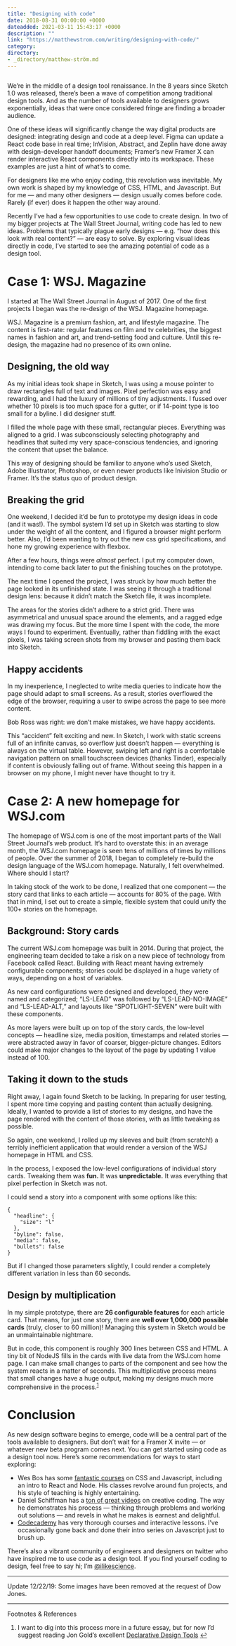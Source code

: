 ```yaml
---
title: "Designing with code"
date: 2018-08-31 00:00:00 +0000
dateadded: 2021-03-11 15:43:17 +0000
description: ""
link: "https://matthewstrom.com/writing/designing-with-code/"
category:
directory:
- _directory/matthew-ström.md
---
```

<figure data-type="image"><img src="https://matthewstrom.com/images/code-0.jpg" alt=""></figure>
<p>We’re in the middle of a design tool renaissance. In the 8 years since Sketch 1.0 was released, there’s been a wave of competition among traditional design tools. And as the number of tools available to designers grows exponentially, ideas that were once considered fringe are finding a broader audience.</p>
<p>One of these ideas will significantly change the way digital products are designed: integrating design and code at a deep level. Figma can update a React code base in real time; InVision, Abstract, and Zeplin have done away with design-developer handoff documents; Framer’s new Framer X can render interactive React components directly into its workspace. These examples are just a hint of what’s to come.</p>
<p>For designers like me who enjoy coding, this revolution was inevitable. My own work is shaped by my knowledge of CSS, HTML, and Javascript. But for me — and many other designers — design usually comes before code. Rarely (if ever) does it happen the other way around.</p>
<p>Recently I’ve had a few opportunities to use code to create design. In two of my bigger projects at The Wall Street Journal, writing code has led to new ideas. Problems that typically plague early designs — e.g. “how does this look with real content?” — are easy to solve. By exploring visual ideas directly in code, I’ve started to see the amazing potential of code as a design tool.</p>
<h1 id="case-1%3A-wsj.-magazine">Case 1: WSJ. Magazine</h1>
<p>I started at The Wall Street Journal in August of 2017. One of the first projects I began was the re-design of the WSJ. Magazine homepage.</p>
<p>WSJ. Magazine is a premium fashion, art, and lifestyle magazine. The content is first-rate: regular features on film and tv celebrities, the biggest names in fashion and art, and trend-setting food and culture. Until this re-design, the magazine had no presence of its own online.</p>
<h2 id="designing%2C-the-old-way">Designing, the old way</h2>
<p>As my initial ideas took shape in Sketch, I was using a mouse pointer to draw rectangles full of text and images. Pixel perfection was easy and rewarding, and I had the luxury of millions of tiny adjustments. I fussed over whether 10 pixels is too much space for a gutter, or if 14-point type is too small for a byline. I did designer stuff.</p>
<p>I filled the whole page with these small, rectangular pieces. Everything was aligned to a grid. I was subconsciously selecting photography and headlines that suited my very space-conscious tendencies, and ignoring the content that upset the balance.</p>
<p>This way of designing should be familiar to anyone who’s used Sketch, Adobe Illustrator, Photoshop, or even newer products like Inivision Studio or Framer. It’s the status quo of product design.</p>
<h2 id="breaking-the-grid">Breaking the grid</h2>
<p>One weekend, I decided it’d be fun to prototype my design ideas in code (and it was!). The symbol system I’d set up in Sketch was starting to slow under the weight of all the content, and I figured a browser might perform better. Also, I’d been wanting to try out the new css grid specifications, and hone my growing experience with flexbox.</p>
<p>After a few hours, things were <em>almost</em> perfect. I put my computer down, intending to come back later to put the finishing touches on the prototype.</p>
<p>The next time I opened the project, I was struck by how much better the page looked in its unfinished state. I was seeing it through a traditional design lens: because it didn’t match the Sketch file, it was incomplete.</p>
<p>The areas for the stories didn’t adhere to a strict grid. There was asymmetrical and unusual space around the elements, and a ragged edge was drawing my focus. But the more time I spent with the code, the more ways I found to experiment. Eventually, rather than fiddling with the exact pixels, I was taking screen shots from my browser and pasting them back into Sketch.</p>
<h2 id="happy-accidents">Happy accidents</h2>
<p>In my inexperience, I neglected to write media queries to indicate how the page should adapt to small screens. As a result, stories overflowed the edge of the browser, requiring a user to swipe across the page to see more content.</p>
<p>Bob Ross was right: we don’t make mistakes, we have happy accidents.</p>
<p>This “accident” felt exciting and new. In Sketch, I work with static screens full of an infinite canvas, so overflow just doesn’t happen — everything is always on the virtual table. However, swiping left and right is a comfortable navigation pattern on small touchscreen devices (thanks Tinder), especially if content is obviously falling out of frame. Without seeing this happen in a browser on my phone, I might never have thought to try it.</p>
<h1 id="case-2%3A-a-new-homepage-for-wsj.com">Case 2: A new homepage for WSJ.com</h1>
<p>The homepage of WSJ.com is one of the most important parts of the Wall Street Journal’s web product. It’s hard to overstate this: in an average month, the WSJ.com homepage is seen tens of millions of times by millions of people. Over the summer of 2018, I began to completely re-build the design language of the WSJ.com homepage. Naturally, I felt overwhelmed. Where should I start?</p>
<p>In taking stock of the work to be done, I realized that one component — the story card that links to each article — accounts for 80% of the page. With that in mind, I set out to create a simple, flexible system that could unify the 100+ stories on the homepage.</p>
<h2 id="background%3A-story-cards">Background: Story cards</h2>
<p>The current WSJ.com homepage was built in 2014. During that project, the engineering team decided to take a risk on a new piece of technology from Facebook called React. Building with React meant having extremely configurable components; stories could be displayed in a huge variety of ways, depending on a host of variables.</p>
<p>As new card configurations were designed and developed, they were named and categorized; “LS-LEAD” was followed by “LS-LEAD-NO-IMAGE” and “LS-LEAD-ALT,” and layouts like “SPOTLIGHT-SEVEN” were built with these components.</p>
<p>As more layers were built up on top of the story cards, the low-level concepts — headline size, media position, timestamps and related stories — were abstracted away in favor of coarser, bigger-picture changes. Editors could make major changes to the layout of the page by updating 1 value instead of 100.</p>
<h2 id="taking-it-down-to-the-studs">Taking it down to the studs</h2>
<p>Right away, I again found Sketch to be lacking. In preparing for user testing, I spent more time copying and pasting content than actually designing. Ideally, I wanted to provide a list of stories to my designs, and have the page rendered with the content of those stories, with as little tweaking as possible.</p>
<p>So again, one weekend, I rolled up my sleeves and built (from scratch!) a terribly inefficient application that would render a version of the WSJ homepage in HTML and CSS.</p>
<p>In the process, I exposed the low-level configurations of individual story cards. Tweaking them was <strong>fun.</strong> It was <strong>unpredictable.</strong> It was everything that pixel perfection in Sketch was not.</p>
<p>I could send a story into a component with some options like this:</p>
<pre class="language-json"><code class="language-json"><span class="token punctuation">{</span><br>  <span class="token property">"headline"</span><span class="token operator">:</span> <span class="token punctuation">{</span><br>    <span class="token property">"size"</span><span class="token operator">:</span> <span class="token string">"l"</span><br>  <span class="token punctuation">}</span><span class="token punctuation">,</span><br>  <span class="token property">"byline"</span><span class="token operator">:</span> <span class="token boolean">false</span><span class="token punctuation">,</span><br>  <span class="token property">"media"</span><span class="token operator">:</span> <span class="token boolean">false</span><span class="token punctuation">,</span><br>  <span class="token property">"bullets"</span><span class="token operator">:</span> <span class="token boolean">false</span><br><span class="token punctuation">}</span></code></pre>
<p>But if I changed those parameters slightly, I could render a completely different variation in less than 60 seconds.</p>
<h2 id="design-by-multiplication">Design by multiplication</h2>
<p>In my simple prototype, there are <strong>26 configurable features</strong> for each article card. That means, for just one story, there are <strong>well over 1,000,000 possible cards</strong> (truly, closer to 60 million)! Managing this system in Sketch would be an unmaintainable nightmare.</p>
<p>But in code, this component is roughly 300 lines between CSS and HTML. A tiny bit of NodeJS fills in the cards with live data from the WSJ.com home page. I can make small changes to parts of the component and see how the system reacts in a matter of seconds. This multiplicative process means that small changes have a huge output, making my designs much more comprehensive in the process.<sup class="footnote-ref"><a href="#fn1" id="fnref1">1</a></sup></p>
<h1 id="conclusion">Conclusion</h1>
<p>As new design software begins to emerge, code will be a central part of the tools available to designers. But don’t wait for a Framer X invite — or whatever new beta program comes next. You can get started using code as a design tool now. Here’s some recommendations for ways to start exploring:</p>
<ul>
<li>Wes Bos has some <a href="https://wesbos.com/courses/" target="_blank" rel="noopener">fantastic courses</a> on CSS and Javascript, including an intro to React and Node. His classes revolve around fun projects, and his style of teaching is highly entertaining.</li>
<li>Daniel Schiffman has a <a href="https://shiffman.net/videos/" target="_blank" rel="noopener">ton of great videos</a> on creative coding. The way he demonstrates his process — thinking through problems and working out solutions — and revels in what he makes is earnest and delightful.</li>
<li><a href="https://www.codecademy.com/learn/paths/web-development" target="_blank" rel="noopener">Codecademy</a> has very thorough courses and interactive lessons. I’ve occasionally gone back and done their intro series on Javascript just to brush up.</li>
</ul>
<p>There’s also a vibrant community of engineers and designers on twitter who have inspired me to use code as a design tool. If you find yourself coding to design, feel free to say hi; I’m <a href="https://twitter.com/ilikescience" target="_blank" rel="noopener">@ilikescience</a>.</p>
<hr>
<p>Update 12/22/19: Some images have been removed at the request of Dow Jones.</p>
<hr>
<section class="footnotes l--space-compact">
<div class="t--weight-bold l--pad-btm-s">Footnotes & References</div>
<ol class="footnotes-list">
<li id="fn1" class="footnote-item"><p>I want to dig into this process more in a future essay, but for now I’d suggest reading Jon Gold’s excellent <a href="https://jon.gold/2016/06/declarative-design-tools/" target="_blank" rel="noopener">Declarative Design Tools</a> <a href="#fnref1" class="footnote-backref">↩︎</a></p>
</li>
</ol>
</section>
